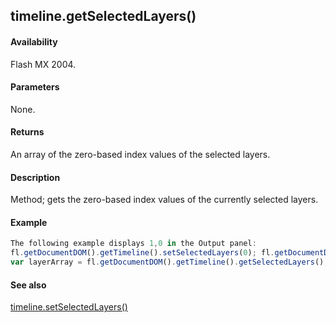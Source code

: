 ## timeline.getSelectedLayers()

#### Availability

Flash MX 2004.

#### Parameters

None.

#### Returns

An array of the zero-based index values of the selected layers.

#### Description

Method; gets the zero-based index values of the currently selected layers.

#### Example

```javascript
The following example displays 1,0 in the Output panel:
fl.getDocumentDOM().getTimeline().setSelectedLayers(0); fl.getDocumentDOM().getTimeline().setSelectedLayers(1, false);
var layerArray = fl.getDocumentDOM().getTimeline().getSelectedLayers(); fl.trace(layerArray);

```
#### See also

[timeline.setSelectedLayers()](#!AdobeDocs/developers-animatesdk-docs/test/Timeline_object/timeli47.md)
